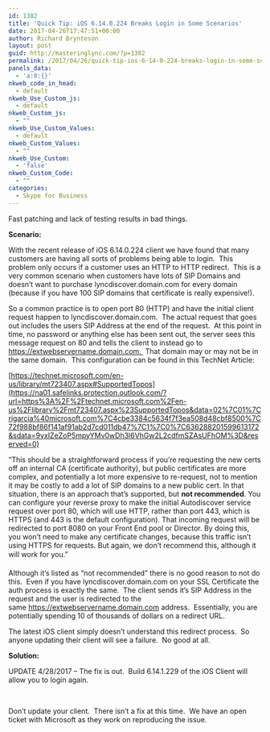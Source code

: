 ```yaml
---
id: 1382
title: 'Quick Tip: iOS 6.14.0.224 Breaks Login in Some Scenarios'
date: 2017-04-26T17:47:51+00:00
author: Richard Brynteson
layout: post
guid: http://masteringlync.com/?p=1382
permalink: /2017/04/26/quick-tip-ios-6-14-0-224-breaks-login-in-some-scenarios/
panels_data:
  - 'a:0:{}'
nkweb_code_in_head:
  - default
nkweb_Use_Custom_js:
  - default
nkweb_Custom_js:
  - ""
nkweb_Use_Custom_Values:
  - default
nkweb_Custom_Values:
  - ""
nkweb_Use_Custom:
  - 'false'
nkweb_Custom_Code:
  - ""
categories:
  - Skype for Business
---
```

Fast patching and lack of testing results in bad things.

**Scenario:**

With the recent release of iOS 6.14.0.224 client we have found that many customers are having all sorts of problems being able to login.  This problem only occurs if a customer uses an HTTP to HTTP redirect.  This is a very common scenario when customers have lots of SIP Domains and doesn&#8217;t want to purchase lyncdiscover.domain.com for every domain (because if you have 100 SIP domains that certificate is really expensive!).

So a common practice is to open port 80 (HTTP) and have the initial client request happen to lyncdiscover.domain.com.  The actual request that goes out includes the users SIP Address at the end of the request.  At this point in time, no password or anything else has been sent out, the server sees this message request on 80 and tells the client to instead go to https://extwebservername.domain.com.  That domain may or may not be in the same domain.  This configuration can be found in this TechNet Article:

[https://technet.microsoft.com/en-us/library/mt723407.aspx#SupportedTopos](https://na01.safelinks.protection.outlook.com/?url=https%3A%2F%2Ftechnet.microsoft.com%2Fen-us%2Flibrary%2Fmt723407.aspx%23SupportedTopos&data=02%7C01%7Crigarcia%40microsoft.com%7C4cbe3384c5634f7f3ea508d48cbf8500%7C72f988bf86f141af91ab2d7cd011db47%7C1%7C0%7C636288201599613172&sdata=9yxIZeZoP5mpyYMv0wDh3l6VhGw2L2cdfmSZAsUFhOM%3D&reserved=0)

&#8220;This should be a straightforward process if you&#8217;re requesting the new certs off an internal CA (certificate authority), but public certificates are more complex, and potentially a lot more expensive to re-request, not to mention it may be costly to add a lot of SIP domains to a new public cert. In that situation, there is an approach that&#8217;s supported, but **not recommended**. You can configure your reverse proxy to make the initial Autodiscover service request over port 80, which will use HTTP, rather than port 443, which is HTTPS (and 443 is the default configuration). That incoming request will be redirected to port 8080 on your Front End pool or Director. By doing this, you won&#8217;t need to make any certificate changes, because this traffic isn&#8217;t using HTTPS for requests. But again, we don&#8217;t recommend this, although it will work for you.&#8221;

Although it&#8217;s listed as &#8220;not recommended&#8221; there is no good reason to not do this.  Even if you have lyncdiscover.domain.com on your SSL Certificate the auth process is exactly the same.  The client sends it&#8217;s SIP Address in the request and the user is redirected to the same https://extwebservername.domain.com address.  Essentially, you are potentially spending 10 of thousands of dollars on a redirect URL.

The latest iOS client simply doesn&#8217;t understand this redirect process.  So anyone updating their client will see a failure.  No good at all.

**Solution:**

UPDATE 4/28/2017 &#8211; The fix is out.  Build 6.14.1.229 of the iOS Client will allow you to login again.

&nbsp;

Don&#8217;t update your client.  There isn&#8217;t a fix at this time.  We have an open ticket with Microsoft as they work on reproducing the issue.